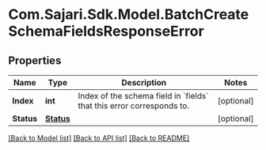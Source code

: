 # Com.Sajari.Sdk.Model.BatchCreateSchemaFieldsResponseError

## Properties

Name | Type | Description | Notes
------------ | ------------- | ------------- | -------------
**Index** | **int** | Index of the schema field in &#x60;fields&#x60; that this error corresponds to. | [optional] 
**Status** | [**Status**](Status.md) |  | [optional] 

[[Back to Model list]](../README.md#documentation-for-models) [[Back to API list]](../README.md#documentation-for-api-endpoints) [[Back to README]](../README.md)

